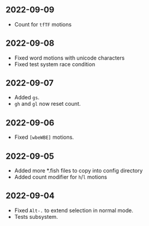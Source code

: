 ## 2022-09-09
- Count for `tfTF` motions

## 2022-09-08
- Fixed word motions with unicode characters
- Fixed test system race condition

## 2022-09-07
- Added `gs`.
- `gh` and `gl` now reset count.

## 2022-09-06
- Fixed `[wbeWBE]` motions.

## 2022-09-05
- Added more *.fish files to copy into config directory
- Added count modifier for `h`/`l` motions

## 2022-09-04
- Fixed `Alt-.` to extend selection in normal mode.
- Tests subsystem.
